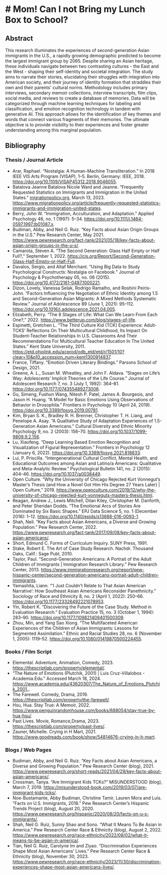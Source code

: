 # # Mom! Can I not Bring my Lunch Box to School?

## Abstract

This research illuminates the experiences of second-generation Asian immigrants in the U.S., a rapidly growing demographic predicted to become the largest immigrant group by 2065. Despite sharing an Asian heritage, these individuals navigate between two contrasting cultures - the East and the West - shaping their self-identity and societal integration. The study aims to narrate their stories, elucidating their struggles with integration into American society, and their journey of identity formation that straddles their own and their parents' cultural norms. Methodology includes primary interviews, secondary memoir collections, interview transcripts, film clips, social media, and reviews to create a database of memories. Data will be categorized through machine learning techniques for labeling and classification, and emotion recognition technology in tandem with generative AI. This approach allows for the identification of key themes and words that connect various fragments of their memories. The ultimate objective is to provide visibility to their experiences and foster greater understanding among this marginal population.


## Bibliography

### Thesis / Journal Article

- Arar, Raphael. “Nostalgia: A Human-Machine Transliteration.” In 2018 IEEE VIS Arts Program (VISAP), 1–5. Berlin, Germany: IEEE, 2018. https://doi.org/10.1109/VISAP45312.2018.9046055.
- Batalova Jeanne Batalova Nicole Ward and Jeanne. “Frequently Requested Statistics on Immigrants and Immigration in the United States.” [migrationpolicy.org](http://migrationpolicy.org/), March 13, 2023. https://www.migrationpolicy.org/article/frequently-requested-statistics-immigrants-and-immigration-united-states.
- Berry, John W. “Immigration, Acculturation, and Adaptation.” Applied Psychology 46, no. 1 (1997): 5–34. https://doi.org/10.1111/j.1464-0597.1997.tb01087.x.
- Budiman, Abby, and Neil G. Ruiz. “Key Facts about Asian Origin Groups in the U.S.” Pew Research Center, May 2021. https://www.pewresearch.org/fact-tank/2021/05/18/key-facts-about-asian-origin-groups-in-the-u-s/.
- Camarota, Steven A. “The Second Generation: Glass Half Empty or Half Full?,” September 1, 2022. https://cis.org/Report/Second-Generation-Glass-Half-Empty-or-Half-Full.
- Davalos, Sergio, and Altaf Merchant. “Using Big Data to Study Psychological Constructs: Nostalgia on Facebook.” Journal of Psychology & Psychotherapy 05, no. 06 (2015). https://doi.org/10.4172/2161-0487.1000221.
- Dizon, Lovely, Vanessa Selak, Rodrigo Ramalho, and Roshini Peiris-John. “Factors Influencing the Negotiation of Ethnic Identity among 1.5 and Second-Generation Asian Migrants: A Mixed Methods Systematic Review.” Journal of Adolescence 89 (June 1, 2021): 95–112. https://doi.org/10.1016/j.adolescence.2021.04.005.
- Elizabeth, Perry. “The 8 Stages of Life: What Can We Learn From Each One?,” 2022. https://www.betterup.com/blog/stages-of-life.
- Espinetti, Gretchen L. “The Third Culture Kid (TCK) Experience: Adult-TCKS’ Reflections On Their Multicultural Childhood, Its Impact On Student-Teacher Relationships In U.S. Classrooms And Their Recommendations For Multicultural Teacher Education In The United States.” Kent State University, 2011. https://etd.ohiolink.edu/acprod/odb_etd/etd/r/1501/10?clear=10&p10_accession_num=kent1300914837.
- France, Tiffany. “Emotion Driven Literary Bindings.” Parsons School of Design, 2021.
- Greene, A. L., Susan M. Wheatley, and John F. Aldava. “Stages on Life’s Way: Adolescents’ Implicit Theories of the Life Course.” Journal of Adolescent Research 7, no. 3 (July 1, 1992): 364–81. https://doi.org/10.1177/074355489273006.
- Gu, Simeng, Fushun Wang, Nitesh P. Patel, James A. Bourgeois, and Jason H. Huang. “A Model for Basic Emotions Using Observations of Behavior in Drosophila.” Frontiers in Psychology 10 (April 24, 2019). https://doi.org/10.3389/fpsyg.2019.00781.
- Kim, Bryan S. K., Bradley R. H. Brenner, Christopher T. H. Liang, and Penelope A. Asay. “A Qualitative Study of Adaptation Experiences of 1.5-Generation Asian Americans.” Cultural Diversity and Ethnic Minority Psychology 9, no. 2 (2003): 156–70. https://doi.org/10.1037/1099-9809.9.2.156.
- Lu, Xiaofeng. “Deep Learning Based Emotion Recognition and Visualization of Figural Representation.” Frontiers in Psychology 12 (January 6, 2022). https://doi.org/10.3389/fpsyg.2021.818833.
- Lui, P. Priscilla. “Intergenerational Cultural Conflict, Mental Health, and Educational Outcomes among Asian and Latino/a Americans: Qualitative and Meta-Analytic Review.” Psychological Bulletin 141, no. 2 (2015): 404–46. https://doi.org/10.1037/a0038449.
- Open Culture. “Why the University of Chicago Rejected Kurt Vonnegut’s Master’s Thesis (and How a Novel Got Him His Degree 27 Years Later) | Open Culture,” 2019. https://www.openculture.com/2019/12/why-the-university-of-chicago-rejected-kurt-vonneguts-masters-thesis.html.
- Reagan, Andrew J., Lewis Mitchell, Dilan Kiley, Christopher M. Danforth, and Peter Sheridan Dodds. “The Emotional Arcs of Stories Are Dominated by Six Basic Shapes.” EPJ Data Science 5, no. 1 (December 2016): 1–12. https://doi.org/10.1140/epjds/s13688-016-0093-1.
- Shah, Neil. “Key Facts about Asian Americans, a Diverse and Growing Population.” Pew Research Center, 2022. https://www.pewresearch.org/fact-tank/2017/09/08/key-facts-about-asian-americans/.
- Short, Edmund C. Forms of Curriculum Inquiry. SUNY Press, 1991.
- Stake, Robert E. The Art of Case Study Research. Nachdr. Thousand Oaks, Calif.: Sage Publ, 2010.
- Taylor, Paul. “Second-Generation Americans: A Portrait of the Adult Children of Immigrants | Immigration Research Library.” Pew Research Center, 2013. https://www.immigrationresearch.org/report/pew-hispanic-center/second-generation-americans-portrait-adult-children-immigrants.
- Yamashita, Liann. “‘I Just Couldn’t Relate to That Asian American Narrative’: How Southeast Asian Americans Reconsider Panethnicity.” Sociology of Race and Ethnicity 8, no. 2 (April 1, 2022): 250–66. https://doi.org/10.1177/23326492221078953.
- Yin, Robert K. “Discovering the Future of the Case Study. Method in Evaluation Research.” Evaluation Practice 15, no. 3 (October 1, 1994): 283–90. https://doi.org/10.1177/109821409401500309.
- Zhou, Min, and Yang Sao Xiong. “The Multifaceted American Experiences of the Children of Asian Immigrants: Lessons for Segmented Assimilation.” Ethnic and Racial Studies 28, no. 6 (November 1, 2005): 1119–52. https://doi.org/10.1080/01419870500224455.

### Books / Film Script

- Elemental. Adventure, Animation, Comedy, 2023. https://thescriptlab.com/property/elemental/.
- “The Nature of Emotions (Plutchik, 2001) | Luis Cruz-Villalobos - Academia.Edu.” Accessed March 18, 2024. https://www.academia.edu/43620307/The_Nature_of_Emotions_Plutchik_2001_.
- The Farewell. Comedy, Drama, 2019. https://thescriptlab.com/property/the-farewell/.
- Hsu, Hua. Stay True: A Memoir, 2022. https://www.penguinrandomhouse.com/books/688054/stay-true-by-hua-hsu/.
- Past Lives. Movie, Romance,Drama, 2023. https://thescriptlab.com/property/past-lives/.
- Zauner, Michelle. Crying in H Mart, 2021. https://www.goodreads.com/book/show/54814676-crying-in-h-mart.

### Blogs / Web Pages

- Budiman, Abby, and Neil G. Ruiz. “Key Facts about Asian Americans, a Diverse and Growing Population.” Pew Research Center (blog), 2021. https://www.pewresearch.org/short-reads/2021/04/29/key-facts-about-asian-americans/.
- Crossman, Tanya. “Are Immigrant Kids TCKs?” MISUNDERSTOOD (blog), March 7, 2019. https://misunderstood-book.com/2019/03/07/are-immigrant-kids-tcks/.
- Noe-Bustamante, Abby Budiman, Christine Tamir, Lauren Mora and Luis. “Facts on U.S. Immigrants, 2018.” Pew Research Center’s Hispanic Trends Project (blog), August 20, 2020. https://www.pewresearch.org/hispanic/2020/08/20/facts-on-u-s-immigrants/.
- Shah, Neil G. Ruiz, Sunny Shao and Sono. “What It Means To Be Asian in America.” Pew Research Center Race & Ethnicity (blog), August 2, 2022. https://www.pewresearch.org/race-ethnicity/2022/08/02/what-it-means-to-be-asian-in-america/.
- Tian, Neil G. Ruiz, Carolyne Im and Ziyao. “Discrimination Experiences Shape Most Asian Americans’ Lives.” Pew Research Center Race & Ethnicity (blog), November 30, 2023. https://www.pewresearch.org/race-ethnicity/2023/11/30/discrimination-experiences-shape-most-asian-americans-lives/.
